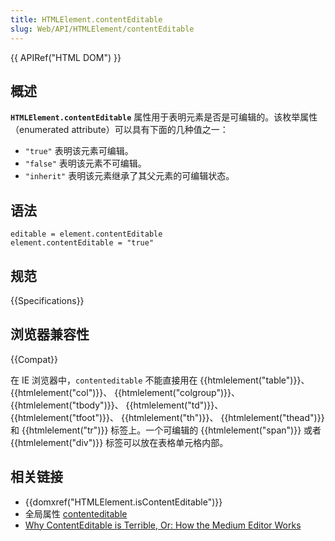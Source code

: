```yaml
---
title: HTMLElement.contentEditable
slug: Web/API/HTMLElement/contentEditable
---
```


{{ APIRef("HTML DOM") }}

## 概述

**`HTMLElement.contentEditable`** 属性用于表明元素是否是可编辑的。该枚举属性（enumerated attribute）可以具有下面的几种值之一：

- `"true"` 表明该元素可编辑。
- `"false"` 表明该元素不可编辑。
- `"inherit"` 表明该元素继承了其父元素的可编辑状态。

## 语法

```plain
editable = element.contentEditable
element.contentEditable = "true"
```

## 规范

{{Specifications}}

## 浏览器兼容性

{{Compat}}

在 IE 浏览器中，`contenteditable` 不能直接用在 {{htmlelement("table")}}、 {{htmlelement("col")}}、 {{htmlelement("colgroup")}}、 {{htmlelement("tbody")}}、 {{htmlelement("td")}}、 {{htmlelement("tfoot")}}、 {{htmlelement("th")}}、 {{htmlelement("thead")}} 和 {{htmlelement("tr")}} 标签上。一个可编辑的 {{htmlelement("span")}} 或者 {{htmlelement("div")}} 标签可以放在表格单元格内部。

## 相关链接

- {{domxref("HTMLElement.isContentEditable")}}
- 全局属性 [contenteditable](/zh-CN/docs/Web/HTML/Global_attributes/contenteditable)
- [Why ContentEditable is Terrible, Or: How the Medium Editor Works](https://medium.com/medium-eng/why-contenteditable-is-terrible-122d8a40e480)
